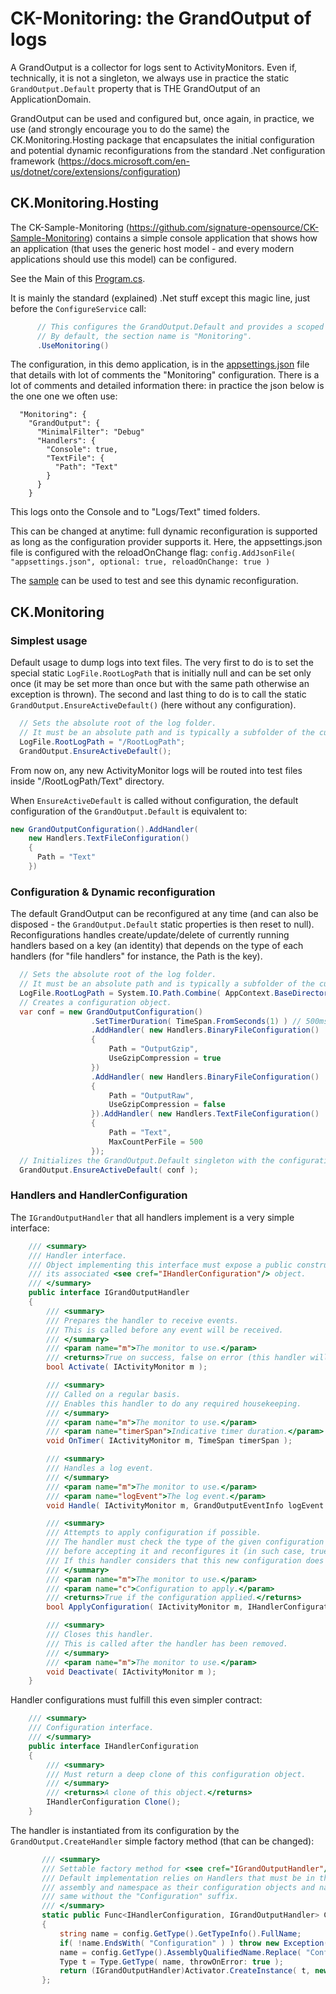 # CK-Monitoring: the GrandOutput of logs

A GrandOutput is a collector for logs sent to ActivityMonitors. Even if, technically, it is not a singleton,
we always use in practice the static `GrandOutput.Default` property that is THE GrandOutput of an ApplicationDomain.

GrandOutput can be used and configured but, once again, in practice, we use (and strongly encourage you
to do the same) the CK.Monitoring.Hosting package that encapsulates the initial configuration and
potential dynamic reconfigurations from the standard .Net configuration framework (https://docs.microsoft.com/en-us/dotnet/core/extensions/configuration)

## CK.Monitoring.Hosting

The CK-Sample-Monitoring (https://github.com/signature-opensource/CK-Sample-Monitoring) contains a simple console application
that shows how an application (that uses the generic host model - and every modern applications should use this model) can
be configured.

See the Main of this [Program.cs](https://github.com/signature-opensource/CK-Sample-Monitoring/blob/develop/MonitoringDemoApp/Program.cs).

It is mainly the standard (explained) .Net stuff except this magic line, just before the `ConfigureService` call:
```csharp
      // This configures the GrandOutput.Default and provides a scoped IActivityMonitor to the DI.
      // By default, the section name is "Monitoring".
      .UseMonitoring()
```

The configuration, in this demo application, is in the [appsettings.json](https://github.com/signature-opensource/CK-Sample-Monitoring/blob/develop/MonitoringDemoApp/appsettings.json)
file that details with lot of comments the "Monitoring" configuration. There is a lot of comments and detailed
information there: in practice the json below is the one one we often use:

```jsonc
  "Monitoring": {
    "GrandOutput": {
      "MinimalFilter": "Debug"
      "Handlers": {
        "Console": true,
        "TextFile": {
          "Path": "Text"
        }
      }
    }

```

This logs onto the Console and to "Logs/Text" timed folders.

This can be changed at anytime: full dynamic reconfiguration is supported as long as
the configuration provider supports it. Here, the appsettings.json file is configured
with the reloadOnChange flag: `config.AddJsonFile( "appsettings.json", optional: true, reloadOnChange: true )`

The [sample](https://github.com/signature-opensource/CK-Sample-Monitoring/blob/develop/README.md) can be used to
test and see this dynamic reconfiguration. 

## CK.Monitoring
### Simplest usage

Default usage to dump logs into text files.
The very first to do is to set the special static `LogFile.RootLogPath` that is initially null and can be set only once (it may be set
more than once but with the same path otherwise an exception is thrown).
The second and last thing to do is to call the static `GrandOutput.EnsureActiveDefault()` (here without any configuration). 
```csharp
  // Sets the absolute root of the log folder. 
  // It must be an absolute path and is typically a subfolder of the current application.
  LogFile.RootLogPath = "/RootLogPath";
  GrandOutput.EnsureActiveDefault();
```
From now on, any new ActivityMonitor logs will be routed into test files inside "/RootLogPath/Text" directory.

When `EnsureActiveDefault` is called without configuration, the default configuration of the `GrandOutput.Default` is equivalent to:
```csharp
new GrandOutputConfiguration().AddHandler(
    new Handlers.TextFileConfiguration()
    {
      Path = "Text"
    })
```
### Configuration & Dynamic reconfiguration

The default GrandOutput can be reconfigured at any time (and can also be disposed - the `GrandOutput.Default` static properties is then reset to null).
Reconfigurations handles create/update/delete of currently running handlers based on a key (an identity) that
depends on the type of each handlers (for "file handlers" for instance, the Path is the key).
```csharp
  // Sets the absolute root of the log folder. 
  // It must be an absolute path and is typically a subfolder of the current application.
  LogFile.RootLogPath = System.IO.Path.Combine( AppContext.BaseDirectory, "Logs" );
  // Creates a configuration object.
  var conf = new GrandOutputConfiguration()
                  .SetTimerDuration( TimeSpan.FromSeconds(1) ) // 500ms is the default value.
                  .AddHandler( new Handlers.BinaryFileConfiguration()
                  {
                      Path = "OutputGzip",
                      UseGzipCompression = true
                  })
                  .AddHandler( new Handlers.BinaryFileConfiguration()
                  {
                      Path = "OutputRaw",
                      UseGzipCompression = false
                  }).AddHandler( new Handlers.TextFileConfiguration()
                  {
                      Path = "Text",
                      MaxCountPerFile = 500
                  });
  // Initializes the GrandOutput.Default singleton with the configuration object.
  GrandOutput.EnsureActiveDefault( conf );
```

### Handlers and HandlerConfiguration
The `IGrandOutputHandler` that all handlers implement is a very simple interface:
```csharp
    /// <summary>
    /// Handler interface.
    /// Object implementing this interface must expose a public constructor that accepts
    /// its associated <see cref="IHandlerConfiguration"/> object.
    /// </summary>
    public interface IGrandOutputHandler
    {
        /// <summary>
        /// Prepares the handler to receive events.
        /// This is called before any event will be received.
        /// </summary>
        /// <param name="m">The monitor to use.</param>
        /// <returns>True on success, false on error (this handler will not be added).</returns>
        bool Activate( IActivityMonitor m );

        /// <summary>
        /// Called on a regular basis.
        /// Enables this handler to do any required housekeeping.
        /// </summary>
        /// <param name="m">The monitor to use.</param>
        /// <param name="timerSpan">Indicative timer duration.</param>
        void OnTimer( IActivityMonitor m, TimeSpan timerSpan );

        /// <summary>
        /// Handles a log event.
        /// </summary>
        /// <param name="m">The monitor to use.</param>
        /// <param name="logEvent">The log event.</param>
        void Handle( IActivityMonitor m, GrandOutputEventInfo logEvent );

        /// <summary>
        /// Attempts to apply configuration if possible.
        /// The handler must check the type of the given configuration and any key configuration
        /// before accepting it and reconfigures it (in such case, true must be returned).
        /// If this handler considers that this new configuration does not apply to itself, it must return false.
        /// </summary>
        /// <param name="m">The monitor to use.</param>
        /// <param name="c">Configuration to apply.</param>
        /// <returns>True if the configuration applied.</returns>
        bool ApplyConfiguration( IActivityMonitor m, IHandlerConfiguration c );

        /// <summary>
        /// Closes this handler.
        /// This is called after the handler has been removed.
        /// </summary>
        /// <param name="m">The monitor to use.</param>
        void Deactivate( IActivityMonitor m );
    }
```
Handler configurations must fulfill this even simpler contract:
```csharp
    /// <summary>
    /// Configuration interface.
    /// </summary>
    public interface IHandlerConfiguration
    {
        /// <summary>
        /// Must return a deep clone of this configuration object.
        /// </summary>
        /// <returns>A clone of this object.</returns>
        IHandlerConfiguration Clone();
    }
```

The handler is instantiated from its configuration by the `GrandOutput.CreateHandler` simple factory method (that can be changed):
```csharp
       /// <summary>
       /// Settable factory method for <see cref="IGrandOutputHandler"/>.
       /// Default implementation relies on Handlers that must be in the same 
       /// assembly and namespace as their configuration objects and named the 
       /// same without the "Configuration" suffix.
       /// </summary>
       static public Func<IHandlerConfiguration, IGrandOutputHandler> CreateHandler = config =>
       {
           string name = config.GetType().GetTypeInfo().FullName;
           if( !name.EndsWith( "Configuration" ) ) throw new Exception( $"Configuration handler type name must end with 'Configuration': {name}." );
           name = config.GetType().AssemblyQualifiedName.Replace( "Configuration,", "," );
           Type t = Type.GetType( name, throwOnError: true );
           return (IGrandOutputHandler)Activator.CreateInstance( t, new[] { config } );
       };
```
